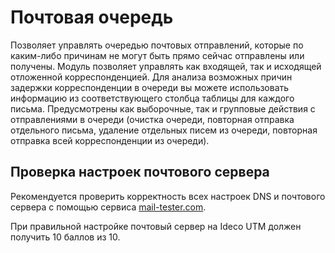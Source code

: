 # Почтовая очередь

Позволяет управлять очередью почтовых отправлений, которые по каким-либо причинам не могут быть прямо сейчас отправлены или получены. Модуль позволяет управлять как входящей, так и исходящей отложенной корреспонденцией. Для анализа возможных причин задержки корреспонденции в очереди вы можете использовать информацию из соответствующего столбца таблицы для каждого письма. Предусмотрены как выборочные, так и групповые действия с отправлениями в очереди (очистка очереди, повторная отправка отдельного письма, удаление отдельных писем из очереди, повторная отправка всей корреспонденции из очереди).

## Проверка настроек почтового сервера

Рекомендуется проверить корректность всех настроек DNS и почтового сервера с помощью сервиса [mail-tester.com](https://www.mail-tester.com).

При правильной настройке почтовый сервер на Ideco UTM должен получить 10 баллов из 10.
